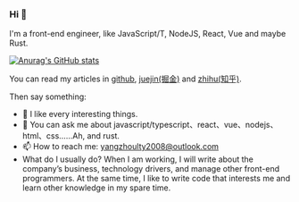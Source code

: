 ### Hi 🥳

I'm a front-end engineer, like JavaScript/T, NodeJS, React, Vue and maybe Rust.

[![Anurag's GitHub stats](https://github-readme-stats.vercel.app/api?username=HiWayne&count_private=true&include_all_commits=true&title_color=#fff&text_color=#fff&bg_color=#e86444,#904e95)](https://github.com/anuraghazra/github-readme-stats)

You can read my articles in [github](https://github.com/HiWayne/share-technology), [juejin(掘金)](https://juejin.cn/user/1838039174490685) and [zhihu(知乎)](https://www.zhihu.com/people/yu-guo-tian-qing-60-94/posts).

Then say something:

- 🌱 I like every interesting things.
- 💬 You can ask me about javascript/typescript、react、vue、nodejs、html、css……Ah, and rust.
- 📫 How to reach me: yangzhoulty2008@outlook.com
- What do I usually do? When I am working, I will write about the company’s business, technology drivers, and manage other front-end programmers. At the same time, I like to write code that interests me and learn other knowledge in my spare time.

<!--
**HiWayne/HiWayne** is a ✨ _special_ ✨ repository because its `README.md` (this file) appears on your GitHub profile.

Here are some ideas to get you started:

- 🔭 I’m currently working on ...
- 🌱 I’m currently learning ...
- 👯 I’m looking to collaborate on ...
- 🤔 I’m looking for help with ...
- 💬 Ask me about ...
- 📫 How to reach me: ...
- 😄 Pronouns: ...
- ⚡ Fun fact: ...
-->
